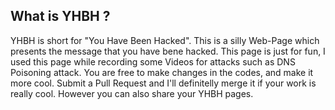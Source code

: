 ## What is YHBH ?
YHBH is short for "You Have Been Hacked". This is a silly Web-Page which presents the message that you have bene hacked. This page is just for fun, I used this page while recording some Videos for attacks such as DNS Poisoning attack.
You are free to make changes in the codes, and make it more cool. 
Submit a Pull Request and I'll definitelly merge it if your work is really cool.
However you can also share your YHBH pages.
